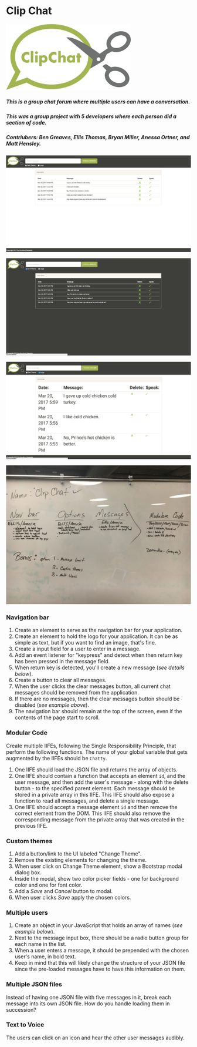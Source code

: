 # Clip Chat


![Logo](https://raw.githubusercontent.com/nss-evening-cohort-05/chatty-knockout-generals/master/ClipChat-logo.png "Logo")



##### This is a group chat forum where multiple users can have a conversation. 
##### This was a group project with 5 developers where each person did a section of code. 
##### Contriubers: Ben Greaves, Ellis Thomas, Bryan Miller, Anessa Ortner, and Matt Hensley.


![Screen Shot](https://raw.githubusercontent.com/nss-evening-cohort-05/chatty-knockout-generals/master/screenshot.jpg "Screen Shot")

![Screen Shot](https://raw.githubusercontent.com/nss-evening-cohort-05/chatty-knockout-generals/master/inverse.jpg "Inverse")

![Screen SHot](https://raw.githubusercontent.com/nss-evening-cohort-05/chatty-knockout-generals/master/Largetext.jpg "Large Text")

![Planning Board](https://raw.githubusercontent.com/nss-evening-cohort-05/chatty-knockout-generals/master/planningboard.JPG "Planning Board")


### Navigation bar

1. Create an element to serve as the navigation bar for your application.
1. Create an element to hold the logo for your application. It can be as simple as text, but if you want to find an image, that's fine.
1. Create a input field for a user to enter in a message.
1. Add an event listener for "keypress" and detect when then return key has been pressed in the message field.
1. When return key is detected, you'll create a new message (*see details below*).
1. Create a button to clear all messages.
1. When the user clicks the clear messages button, all current chat messages should be removed from the application.
1. If there are no messages, then the clear messages button should be disabled (*see example above*).
1. The navigation bar should remain at the top of the screen, even if the contents of the page start to scroll.


### Modular Code

Create multiple IIFEs, following the Single Responsibility Principle, that perform the following functions. The name of your global variable that gets augmented by the IIFEs should be `Chatty`.

1. One IIFE should load the JSON file and returns the array of objects.
1. One IIFE should contain a function that accepts an element `id`, and the user message, and then add the user's message - along with the delete button - to the specified parent element. Each message should be stored in a private array in this IIFE. This IIFE should also expose a function to read all messages, and delete a single message.
1. One IIFE should accept a message element `id` and then remove the correct element from the DOM. This IIFE should also remove the corresponding message from the private array that was created in the previous IIFE.

### Custom themes

1. Add a button/link to the UI labeled "Change Theme".
1. Remove the existing elements for changing the theme.
1. When user click on Change Theme element, show a Bootstrap modal dialog box.
1. Inside the modal, show two color picker fields - one for background color and one for font color.
1. Add a *Save* and *Cancel* button to modal.
1. When user clicks *Save* apply the chosen colors.

### Multiple users

1. Create an object in your JavaScript that holds an array of names (*see example below*).
1. Next to the message input box, there should be a radio button group for each name in the list.
1. When a user enters a message, it should be prepended with the chosen user's name, in bold text.
1. Keep in mind that this will likely change the structure of your JSON file since the pre-loaded messages have to have this information on them.

### Multiple JSON files

Instead of having one JSON file with five messages in it, break each message into its own JSON file. How do you handle loading them in succession?

### Text to Voice

The users can click on an icon and hear the other user messages audibly. 


